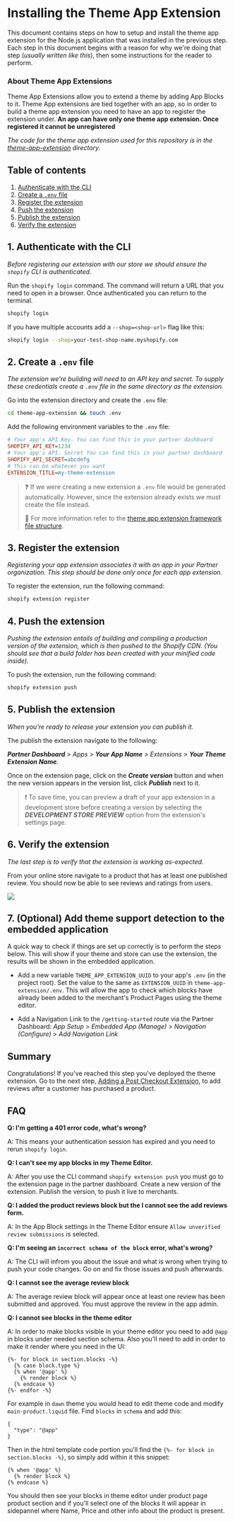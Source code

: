 # Installing the Theme App Extension

This document contains steps on how to setup and install the theme app extension for the Node.js application that was installed in the previous step. Each step in this document begins with a reason for why we're doing that step (_usually written like this_), then some instructions for the reader to perform.

### About Theme App Extensions

Theme App Extensions allow you to extend a theme by adding App Blocks to it. Theme App extensions are tied together with an app, so in order to build a theme app extension you need to have an app to register the extension under. **An app can have only one theme app extension. Once registered it cannot be unregistered**

_The code for the theme app extension used for this repository is in the [theme-app-extension](/theme-app-extension) directory._

## Table of contents

1. [Authenticate with the CLI](#1-authenticate-with-the-cli)
1. [Create a `.env` file](#2-create-env-file)
1. [Register the extension](#3-register-the-extension)
1. [Push the extension](#4-push-the-extension)
1. [Publish the extension](#5-publish-the-extension)
1. [Verify the extension](#6-verify-the-extension)

## 1. Authenticate with the CLI

_Before registering our extension with our store we should ensure the `shopify` CLI is authenticated._

Run the `shopify login` command. The command will return a URL that you need to open in a browser. Once authenticated you can return to the terminal.

```bash
shopify login
```

If you have multiple accounts add a `--shop=<shop-url>` flag like this:

```bash
shopify login --shop=your-test-shop-name.myshopify.com
```

## 2. Create a `.env` file

_The extension we're building will need to an API key and secret. To supply these credentials create a `.env` file in the same directory as the extension._

Go into the extension directory and create the `.env` file:

```bash
cd theme-app-extension && touch .env
```

Add the following environment variables to the `.env` file:

```ini
# Your app's API Key. You can find this in your partner dashboard
SHOPIFY_API_KEY=1234
# Your app's API. Secret You can find this in your partner dashboard
SHOPIFY_API_SECRET=abcdefg
# This can be whatever you want
EXTENSION_TITLE=my-theme-extension
```

> :question: If we were creating a new extension a `.env` file would be generated automatically. However, since the extension already exists we must create the file instead.
>
> :book: For more information refer to the [theme app extension framework file structure](https://shopify.dev/apps/online-store/theme-app-extensions/extensions-framework#file-structure).

## 3. Register the extension

_Registering your app extension associates it with an app in your Partner organization. This step should be done only once for each app extension._

To register the extension, run the following command:

```bash
shopify extension register
```

## 4. Push the extension

_Pushing the extension entails of building and compiling a production version of the extension, which is then pushed to the Shopify CDN. (You should see that a build folder has been created with your minified code inside)._

To push the extension, run the following command:

```bash
shopify extension push
```

## 5. Publish the extension

_When you're ready to release your extension you can publish it._

The publish the extension navigate to the following:

_***Partner Dashboard*** > Apps > ***Your App Name*** > Extensions > ***Your Theme Extension Name***._

Once on the extension page, click on the **_Create version_** button and when the new version appears in the version list, click **_Publish_** next to it.

> :exclamation: To save time, you can preview a draft of your app extension in a development store before creating a version by selecting the **_DEVELOPMENT STORE PREVIEW_** option from the extension's settings page.

## 6. Verify the extension

_The last step is to verify that the extension is working as-expected._

From your online store navigate to a product that has at least one published review. You should now be able to see reviews and ratings from users.

![](images/theme-extension-final.png)

## 7. (Optional) Add theme support detection to the embedded application

A quick way to check if things are set up correctly is to perform the steps below. This will show if your theme and store can use the extension, the results will be shown in the embedded application.

- Add a new variable `THEME_APP_EXTENSION_UUID` to your app's `.env` (in the project root). Set the value to the same as `EXTENSION_UUID` in `theme-app-extension/.env`. This will allow the app to check which blocks have already been added to the merchant's Product Pages using the theme editor.

- Add a Navigation Link to the `/getting-started` route via the Partner Dashboard: _App Setup_ > _Embedded App (Manage)_ > _Navigation (Configure)_ > _Add Navigation Link_

## Summary

Congratulations! If you've reached this step you've deployed the theme extension. Go to the next step, [Adding a Post Checkout Extension](checkout-extension-post-purchase), to add reviews after a customer has purchased a product.

## FAQ

**Q: I'm getting a 401 error code, what's wrong?**

A: This means your authentication session has expired and you need to rerun `shopify login`.

**Q: I can't see my app blocks in my Theme Editor.**

A: After you use the CLI command `shopify extension push` you must go to the extension page in the partner dashboard. Create a new version of the extension. Publish the version, to push it live to merchants.

**Q: I added the product reviews block but the I cannot see the add reviews form.**

A: In the App Block settings in the Theme Editor ensure `Allow unverified review submissions` is selected.

**Q: I'm seeing an `incorrect schema of the block` error, what's wrong?**

A: The CLI will infrom you about the issue and what is wrong when trying to push your code changes. Go on and fix those issues and push afterwards.

**Q: I cannot see the average review block**

A: The average review block will appear once at least one review has been submitted and approved. You must approve the review in the app admin.

**Q: I cannot see blocks in the theme editor**

A: In order to make blocks visible in your theme editor you need to add `@app` in blocks under needed section schema. Also you'll need to add in order to make it render where you need in the UI:

```liquid
{%- for block in section.blocks -%}
  {% case block.type %}
  {% when '@app' %}
    {% render block %}
  {% endcase %}
{%- endfor -%}
```

For example in `dawn` theme you would head to edit theme code and modify `main-product.liquid` file. Find `blocks` in `schema` and add this:

```liquid
{
  "type": "@app"
}
```

Then in the html template code portion you'll find the `{%- for block in section.blocks -%}`, so simply add within it this snippet:

```liquid
{% when '@app' %}
  {% render block %}
{% endcase %}
```

You should then see your blocks in theme editor under product page product section and if you'll select one of the blocks it will appear in sidepannel where Name, Price and other info about the product is present.
